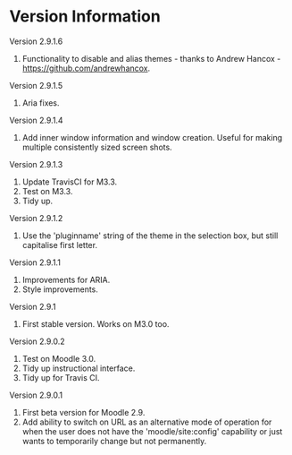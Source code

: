 Version Information
===================
Version 2.9.1.6
  1. Functionality to disable and alias themes - thanks to Andrew Hancox - https://github.com/andrewhancox.

Version 2.9.1.5
  1. Aria fixes.

Version 2.9.1.4
  1. Add inner window information and window creation.  Useful for making multiple consistently sized screen shots.

Version 2.9.1.3
  1. Update TravisCI for M3.3.
  2. Test on M3.3.
  3. Tidy up.

Version 2.9.1.2
  1. Use the 'pluginname' string of the theme in the selection box, but still capitalise first letter.

Version 2.9.1.1
  1. Improvements for ARIA.
  2. Style improvements.

Version 2.9.1
  1. First stable version.  Works on M3.0 too.

Version 2.9.0.2
  1. Test on Moodle 3.0.
  2. Tidy up instructional interface.
  3. Tidy up for Travis CI.

Version 2.9.0.1
  1. First beta version for Moodle 2.9.
  2. Add ability to switch on URL as an alternative mode of operation for when the user does not have the 'moodle/site:config'
     capability or just wants to temporarily change but not permanently.
